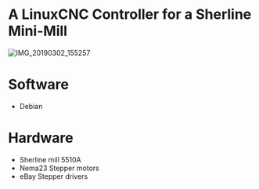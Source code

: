 # A LinuxCNC Controller for a Sherline Mini-Mill

![IMG_20190302_155257](https://user-images.githubusercontent.com/8180630/55277478-1aa55580-52d7-11e9-862b-dcd052b09a94.jpg)

# Software

- Debian

# Hardware

- Sherline mill 5510A
- Nema23 Stepper motors
- eBay Stepper drivers
